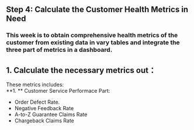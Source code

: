 ## Step 4: Calculate the Customer Health Metrics in Need
### This week is to obtain comprehensive health metrics of the customer from existing data in vary tables and integrate the three part of metrics in a dashboard.
## 1. Calculate the necessary metrics out：
These metrics includes: <br>
**1. ** Customer Service Performace Part: <br>
  - Order Defect Rate.
  - Negative Feedback Rate
  - A-to-Z Guarantee Claims Rate
  - Chargeback Claims Rate
